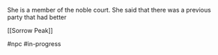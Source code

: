 She is a member of the noble court. She said that there was a previous party that had better 

[[Sorrow Peak]]

#npc #in-progress 